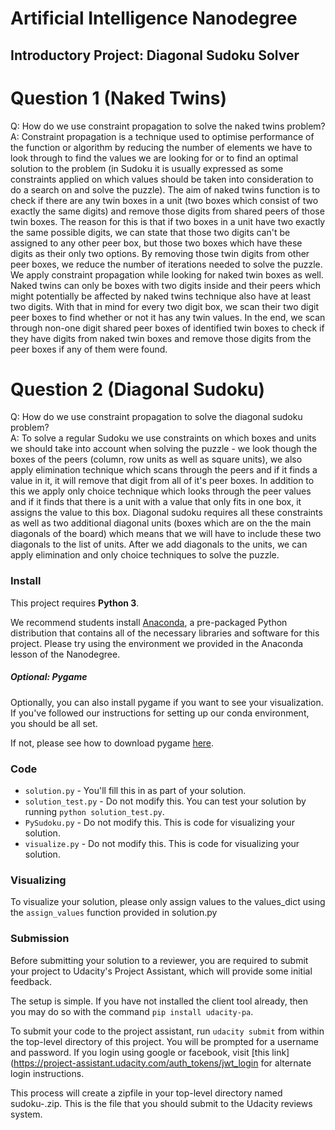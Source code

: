 # Artificial Intelligence Nanodegree
## Introductory Project: Diagonal Sudoku Solver

# Question 1 (Naked Twins)
Q: How do we use constraint propagation to solve the naked twins problem?  
A: Constraint propagation is a technique used to optimise performance of the function or algorithm by reducing the number of elements we have
to look through to find the values we are looking for or to find an optimal solution to the problem (in Sudoku it is usually expressed as some 
constraints applied on which values should be taken into consideration to do a search on and solve the puzzle). The aim of naked twins function
is to check if there are any twin boxes in a unit (two boxes which consist of two exactly the same digits) and remove those digits from shared 
peers of those twin boxes. The reason for this is that if two boxes in a unit have two exactly the same possible digits, we can state that those 
two digits can't be assigned to any other peer box, but those two boxes which have these digits as their only two options. By removing those twin 
digits from other peer boxes, we reduce the number of iterations needed to solve the puzzle. We apply constraint propagation while looking for 
naked twin boxes as well. Naked twins can only be boxes with two digits inside and their peers which might potentially be affected by naked twins
technique also have at least two digits. With that in mind for every two digit box, we scan their two digit peer boxes to find whether or not it 
has any twin values. In the end, we scan through non-one digit shared peer boxes of identified twin boxes to check if they have digits from naked twin 
boxes and remove those digits from the peer boxes if any of them were found.



# Question 2 (Diagonal Sudoku)
Q: How do we use constraint propagation to solve the diagonal sudoku problem?  
A: To solve a regular Sudoku we use constraints on which boxes and units we should take into account when solving the puzzle - we look though the boxes 
of the peers (column, row units as well as square units), we also apply elimination technique which scans through the peers and if it finds a value in
it, it will remove that digit from all of it's peer boxes. In addition to this we apply only choice technique which looks through the peer values and 
if it finds that there is a unit with a value that only fits in one box, it assigns the value to this box. Diagonal sudoku requires all these 
constraints as well as two additional diagonal units (boxes which are on the the main diagonals of the board) which means that we will have to 
include these two diagonals to the list of units. After we add diagonals to the units, we can apply elimination and only choice techniques to solve the
puzzle.



### Install

This project requires **Python 3**.

We recommend students install [Anaconda](https://www.continuum.io/downloads), a pre-packaged Python distribution that contains all of the necessary libraries and software for this project. 
Please try using the environment we provided in the Anaconda lesson of the Nanodegree.

##### Optional: Pygame

Optionally, you can also install pygame if you want to see your visualization. If you've followed our instructions for setting up our conda environment, you should be all set.

If not, please see how to download pygame [here](http://www.pygame.org/download.shtml).

### Code

* `solution.py` - You'll fill this in as part of your solution.
* `solution_test.py` - Do not modify this. You can test your solution by running `python solution_test.py`.
* `PySudoku.py` - Do not modify this. This is code for visualizing your solution.
* `visualize.py` - Do not modify this. This is code for visualizing your solution.

### Visualizing

To visualize your solution, please only assign values to the values_dict using the ```assign_values``` function provided in solution.py

### Submission
Before submitting your solution to a reviewer, you are required to submit your project to Udacity's Project Assistant, which will provide some initial feedback.  

The setup is simple.  If you have not installed the client tool already, then you may do so with the command `pip install udacity-pa`.  

To submit your code to the project assistant, run `udacity submit` from within the top-level directory of this project.  You will be prompted for a username and password.  If you login using google or facebook, visit [this link](https://project-assistant.udacity.com/auth_tokens/jwt_login for alternate login instructions.

This process will create a zipfile in your top-level directory named sudoku-<id>.zip.  This is the file that you should submit to the Udacity reviews system.

